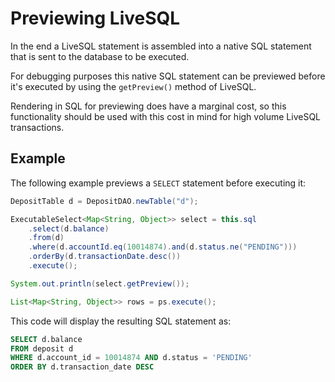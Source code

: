# Previewing LiveSQL

In the end a LiveSQL statement is assembled into a native SQL statement that is sent
to the database to be executed.

For debugging purposes this native SQL statement can be previewed before it's executed by
using the `getPreview()` method of LiveSQL.

Rendering in SQL for previewing does have a marginal cost, so this functionality
should be used with this cost in mind for high volume LiveSQL transactions.

## Example

The following example previews a `SELECT` statement before executing it:

```java
DepositTable d = DepositDAO.newTable("d");

ExecutableSelect<Map<String, Object>> select = this.sql
    .select(d.balance)
    .from(d) 
    .where(d.accountId.eq(10014874).and(d.status.ne("PENDING")))
    .orderBy(d.transactionDate.desc())
    .execute();

System.out.println(select.getPreview());

List<Map<String, Object>> rows = ps.execute();
```

This code will display the resulting SQL statement as:

```sql
SELECT d.balance
FROM deposit d
WHERE d.account_id = 10014874 AND d.status = 'PENDING'
ORDER BY d.transaction_date DESC
```

